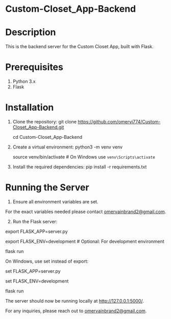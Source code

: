 # Custom-Closet_App-Backend

# Description

This is the backend server for the Custom Closet App, built with Flask.

# Prerequisites

1. Python 3.x
2. Flask

# Installation

1. Clone the repository:
   git clone https://github.com/omervi774/Custom-Closet_App-Backend.git

   cd Custom-Closet_App-Backend

2. Create a virtual environment:
   python3 -m venv venv

   source venv/bin/activate # On Windows use `venv\Scripts\activate`

3. Install the required dependencies:
   pip install -r requirements.txt

# Running the Server

1. Ensure all environment variables are set.

For the exact variables needed please contact omervainbrand2@gmail.com.

2. Run the Flask server:

export FLASK_APP=server.py

export FLASK_ENV=development # Optional: For development environment

flask run

On Windows, use set instead of export:

set FLASK_APP=server.py

set FLASK_ENV=development

flask run

The server should now be running locally at http://127.0.0.1:5000/.

For any inquiries, please reach out to omervainbrand2@gmail.com.
